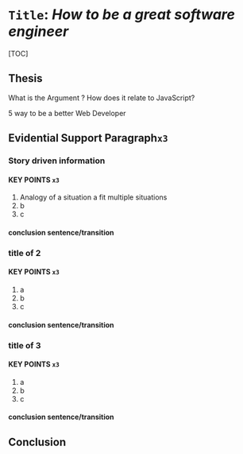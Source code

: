 # **`Title`**: *How to be a great software engineer*

[TOC]

## Thesis 

What is the Argument ? How does it relate to JavaScript?

5 way to be a better Web Developer







## Evidential Support Paragraph`x3`



### Story driven information

#### KEY POINTS `x3`

1. Analogy of a situation a fit multiple situations  
2. b
3. c

#### conclusion sentence/transition



### title of 2

#### KEY POINTS `x3`

1. a
2. b
3. c

#### conclusion sentence/transition



### title of 3

#### KEY POINTS `x3`

1. a
2. b
3. c

#### conclusion sentence/transition



## Conclusion